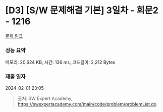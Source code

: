 # [D3] [S/W 문제해결 기본] 3일차 - 회문2 - 1216 

[문제 링크](https://swexpertacademy.com/main/code/problem/problemDetail.do?contestProbId=AV14Rq5aABUCFAYi) 

### 성능 요약

메모리: 20,624 KB, 시간: 136 ms, 코드길이: 2,212 Bytes

### 제출 일자

2024-02-01 23:05



> 출처: SW Expert Academy, https://swexpertacademy.com/main/code/problem/problemList.do